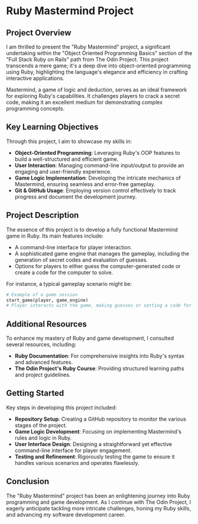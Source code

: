 # Ruby Mastermind Project

## Project Overview

I am thrilled to present the "Ruby Mastermind" project, a significant undertaking within the "Object Oriented Programming Basics" section of the "Full Stack Ruby on Rails" path from The Odin Project. This project transcends a mere game; it's a deep dive into object-oriented programming using Ruby, highlighting the language's elegance and efficiency in crafting interactive applications.

Mastermind, a game of logic and deduction, serves as an ideal framework for exploring Ruby's capabilities. It challenges players to crack a secret code, making it an excellent medium for demonstrating complex programming concepts.

## Key Learning Objectives

Through this project, I aim to showcase my skills in:

 - **Object-Oriented Programming**: Leveraging Ruby's OOP features to build a well-structured and efficient game.
 - **User Interaction**: Managing command-line input/output to provide an engaging and user-friendly experience.
 - **Game Logic Implementation**: Developing the intricate mechanics of Mastermind, ensuring seamless and error-free gameplay.
 - **Git & GitHub Usage**: Employing version control effectively to track progress and document the development journey.

 ## Project Description

 The essence of this project is to develop a fully functional Mastermind game in Ruby. Its main features include:

 - A command-line interface for player interaction.
 - A sophisticated game engine that manages the gameplay, including the generation of secret codes and evaluation of guesses.
 - Options for players to either guess the computer-generated code or create a code for the computer to solve.

 For instance, a typical gameplay scenario might be:

```Ruby
# Example of a game session
start_game(player, game_engine)
# Player interacts with the game, making guesses or setting a code for the computer to guess.
```

## Additional Resources

To enhance my mastery of Ruby and game development, I consulted several resources, including:

 - **Ruby Documentation**: For comprehensive insights into Ruby's syntax and advanced features.
 - **The Odin Project's Ruby Course**: Providing structured learning paths and project guidelines.

 ## Getting Started

 Key steps in developing this project included:

 - **Repository Setup**: Creating a GitHub repository to monitor the various stages of the project.
 - **Game Logic Development**: Focusing on implementing Mastermind's rules and logic in Ruby.
 - **User Interface Design**: Designing a straightforward yet effective command-line interface for player engagement.
 - **Testing and Refinement**: Rigorously testing the game to ensure it handles various scenarios and operates flawlessly.

## Conclusion

The "Ruby Mastermind" project has been an enlightening journey into Ruby programming and game development. As I continue with The Odin Project, I eagerly anticipate tackling more intricate challenges, honing my Ruby skills, and advancing my software development career.